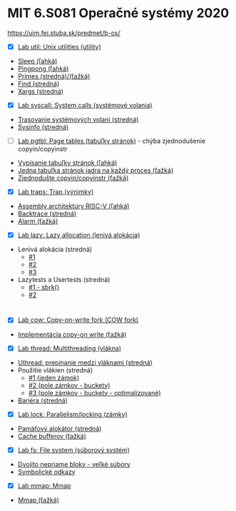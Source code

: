# MIT 6.S081 Operačné systémy 2020

https://uim.fei.stuba.sk/predmet/b-os/

- [x] [Lab util: Unix utilities (utility)](https://github.com/s7rayn/xv6-labs-2020/tree/util)
- [Sleep (ľahká)](https://github.com/s7rayn/xv6-labs-2020/commit/ef2b4445afe068d0984f8f38019c3583e7314adc)
- [Pingpong (ľahká)](https://github.com/s7rayn/xv6-labs-2020/commit/7c2a045da75dbc31de63c99787573e8b9c8039c8)
- [Primes (stredná)/(ťažká)](https://github.com/s7rayn/xv6-labs-2020/commit/0bfd937421d6aa8cb871927678253290f4edda18)
- [Find (stredná)](https://github.com/s7rayn/xv6-labs-2020/commit/3f722541770f7dd7f9b77a6f9165234a69521318)
- [Xargs (stredná)](https://github.com/s7rayn/xv6-labs-2020/commit/3c269e9e6c4a39834a3a173f33b98eca7ec6b9ec)
- [x] [Lab syscall: System calls (systémové volania)](https://github.com/s7rayn/xv6-labs-2020/tree/syscall)
- [Trasovanie systémových volaní (stredná)](https://github.com/s7rayn/xv6-labs-2020/commit/7f9a466272357faa3879838767cfaa0c850c2d23)
- [Sysinfo (stredná)](https://github.com/s7rayn/xv6-labs-2020/commit/cd42188e8a98f375f1f6ee18ea88dd34cff7aaaf)
- [ ] [Lab pgtbl: Page tables (tabuľky stránok)](https://github.com/s7rayn/xv6-labs-2020/tree/pgtbl) - chýba zjednodušenie copyin/copyinstr
- [Vypísanie tabuľky stránok (ľahká)](https://github.com/s7rayn/xv6-labs-2020/commit/28b3feefaf6132e0a30eb4c12741f35fbe1df237)
- [Jedna tabuľka stránok jadra na každý proces (ťažká)](https://github.com/s7rayn/xv6-labs-2020/commit/b3b0b9b183116abbfdaa5c59e1144182058f90c5)
- [Zjednodušte copyin/copyinstr (ťažká)](#)
- [x] [Lab traps: Trap (výnimky)](https://github.com/s7rayn/xv6-labs-2020/tree/traps)
- [Assembly architektúry RISC-V (ľahká)](https://github.com/s7rayn/xv6-labs-2020/commit/e3e9769c99ca190705ccd6b5cdd678f820761e51)
- [Backtrace (stredná)](https://github.com/s7rayn/xv6-labs-2020/commit/b7450b2e7f034c75d6587824636c29b44cbf6cb4)
- [Alarm (ťažká)](https://github.com/s7rayn/xv6-labs-2020/commit/cfa5874cab286877e8004534da0f4f316d0950b5)
- [x] [Lab lazy: Lazy allocation (lenivá alokácia)](https://github.com/s7rayn/xv6-labs-2020/tree/lazy)
- Lenivá alokácia (stredná)
  - [#1](https://github.com/s7rayn/xv6-labs-2020/commit/a1eb6e451c79f6ed86390bbd6a9b00e10a44059b)
  - [#2](https://github.com/s7rayn/xv6-labs-2020/commit/d757b0e55b1828d9c1ff7fe4f55b7a2d9870ab50)
  - [#3](https://github.com/s7rayn/xv6-labs-2020/commit/ac33028c900a3184ce3682d222a4462a84827bfa)
- Lazytests a Usertests (stredná)
  - [#1 - sbrk()](https://github.com/s7rayn/xv6-labs-2020/commit/c60716aafefb174a073cd503568b43b809802c50)
  - [#2](https://github.com/s7rayn/xv6-labs-2020/commit/233cc4dd7257418362a51226821840390a9ba8f5)
#
- [x] [Lab cow: Copy-on-write fork (COW fork)](https://github.com/s7rayn/xv6-labs-2020/tree/cow)
- [Implementácia copy-on write (ťažká)](https://github.com/s7rayn/xv6-labs-2020/commit/3859b62d17188c3086fde42a3bdc066bc08dc185)
- [x] [Lab thread: Multithreading (vlákna)](https://github.com/s7rayn/xv6-labs-2020/tree/thread)
- [Uthread: prepínanie medzi vláknami (stredná)](https://github.com/s7rayn/xv6-labs-2020/commit/d1f1f6efb6be6e861e7beaf3dc1436e0e35c8743)
- Použitie vlákien (stredná)
  - [#1 (jeden zámok)](https://github.com/s7rayn/xv6-labs-2020/commit/eb139f3e6123fd82edd83f3fb19d3d5e3114d17b)
  - [#2 (pole zámkov - buckety)](https://github.com/s7rayn/xv6-labs-2020/commit/6cd08cede601b9df4a73159837bb2e0ac9840255)
  - [#3 (pole zámkov - buckety - optimalizované)](https://github.com/s7rayn/xv6-labs-2020/commit/87705ace4e98b4bd41bf45198e83f70b4c385ac4)
- [Bariéra (stredná)](https://github.com/s7rayn/xv6-labs-2020/commit/b0572d3d3b3ac2537121934eb0379236bc1807c0)
- [x] [Lab lock: Parallelism/locking (zámky)](https://github.com/s7rayn/xv6-labs-2020/tree/lock)
- [Pamäťový alokátor (stredná)](https://github.com/s7rayn/xv6-labs-2020/commit/8cea90f8befdd4ce043cacbe56986341f3ea5b16)
- [Cache bufferov (ťažká)](https://github.com/s7rayn/xv6-labs-2020/commit/aff5f030323436fb7b127848fbda1f44d069502f)
- [x] [Lab fs: File system (súborový systém)](https://github.com/s7rayn/xv6-labs-2020/tree/fs)
- [Dvojito nepriame bloky - veľké súbory](https://github.com/s7rayn/xv6-labs-2020/commit/767c78f18614c548f75bd4ecf7729db7bcf110ea)
- [Symbolické odkazy](https://github.com/s7rayn/xv6-labs-2020/commit/5241d325c5b9fc0549a794cc4e36239fc7ca2936)
- [x] [Lab mmap: Mmap](https://github.com/s7rayn/xv6-labs-2020/tree/mmap)
- [Mmap (ťažká)](https://github.com/s7rayn/xv6-labs-2020/commit/f8116612f5b79bc9b57591744e6482893fe1f652)
